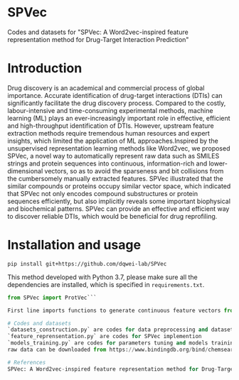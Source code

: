 # SPVec
Codes and datasets for "SPVec: A Word2vec-inspired feature representation method for Drug-Target Interaction Prediction"
# Introduction
Drug discovery is an academical and commercial process of global importance. Accurate identification of drug-target interactions (DTIs) can significantly facilitate the drug discovery process. Compared to the costly, labour-intensive and time-consuming experimental methods, machine learning (ML) plays an ever-increasingly important role in effective, efficient and high-throughput identification of DTIs. However, upstream feature extraction methods require tremendous human resources and expert insights, which limited the application of ML approaches.Inspired by the unsupervised representation learning methods like Word2vec, we proposed SPVec, a novel way to automatically represent raw data such as SMILES strings and protein sequences into continuous, information-rich and lower-dimensional vectors, so as to avoid the sparseness and bit collisions from the cumbersomely manually extracted features. SPVec illustrated that the similar compounds or proteins occupy similar vector space, which indicated that SPVec not only encodes compound substructures or protein sequences efficiently, but also implicitly reveals some important biophysical and biochemical patterns. SPVec can provide an effective and efficient way to discover reliable DTIs, which would be beneficial for drug reprofiling.
# Installation and usage
 `pip install git+https://github.com/dqwei-lab/SPVec`
 
This method developed with Python 3.7, please make sure all the dependencies are installed, which is specified in `requirements.txt`.

```py from SPVec import SMILES2Vec
from SPVec import ProtVec```

First line imports functions to generate continuous feature vectors from small molecular drugs, and second line imports functions to generate continuous feature vectors from protein targets.

# Codes and datasets
`datasets_construction.py` are codes for data preprocessing and datasets construction.  
`feature_reprensentation.py` are codes for SPVec implemention  
`models_training.py` are codes for parameters tuning and models training.  
raw data can be downloaded from https://www.bindingdb.org/bind/chemsearch/marvin/SDFdownload.jsp?all_download=yes  and https://www.drugbank.ca/release

# References
SPVec: A Word2vec-inspired feature representation method for Drug-Target Interaction Prediction

